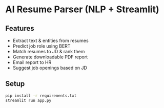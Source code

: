# AI Resume Parser (NLP + Streamlit)

## Features
- Extract text & entities from resumes
- Predict job role using BERT
- Match resumes to JD & rank them
- Generate downloadable PDF report
- Email report to HR
- Suggest job openings based on JD

## Setup
```bash
pip install -r requirements.txt
streamlit run app.py
```
